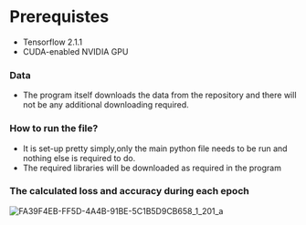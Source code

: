 # Prerequistes
* Tensorflow 2.1.1
* CUDA-enabled NVIDIA GPU
  
### Data
* The program itself downloads the data from the repository and there will not be any additional downloading required.
  
### How to run the file?
* It is set-up pretty simply,only the main python file needs to be run and nothing else is required to do.
* The required libraries will be downloaded as required in the program
  
### The calculated loss and accuracy during each epoch
![FA39F4EB-FF5D-4A4B-91BE-5C1B5D9CB658_1_201_a](https://github.com/francisandreapercy/Final_Project_MLP/assets/142181996/4eedbe6d-6b30-45ba-8526-2dbc19d8400c)
